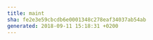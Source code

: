```yaml
---
title: maint
sha: fe2e3e59cbcdb6e0001348c278eaf34037ab54ab
generated: 2018-09-11 15:18:31 +0200
---
```

